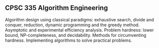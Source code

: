<h2>CPSC 335 Algorithm Engineering</h2> 
<p>Algorithm design using classical paradigms: exhaustive search, divide and conquer, reduction, dynamic programming and the greedy method. Asymptotic and experimental efficiency analysis. Problem hardness: lower bound, NP-completeness, and decidability. Methods for circumventing hardness. Implementing algorithms to solve practical problems. </p>